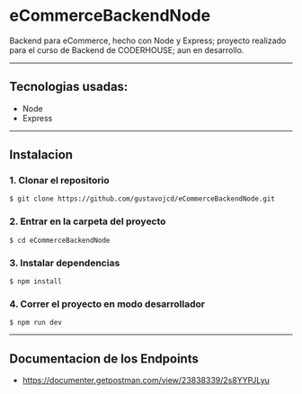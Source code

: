 # eCommerceBackendNode
  Backend para eCommerce, hecho con Node y Express; proyecto realizado para el curso de Backend de CODERHOUSE; aun en desarrollo.

---

## Tecnologias usadas:
- Node
- Express

---

## Instalacion

### 1. Clonar el repositorio

```shell
$ git clone https://github.com/gustavojcd/eCommerceBackendNode.git
```
### 2. Entrar en la carpeta del proyecto

```shell
$ cd eCommerceBackendNode
```

### 3. Instalar dependencias

```shell
$ npm install
```
### 4. Correr el proyecto en modo desarrollador

```shell
$ npm run dev
```

---
## Documentacion de los Endpoints
- https://documenter.getpostman.com/view/23838339/2s8YYPJLyu
